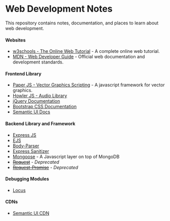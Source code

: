 # Web Development Notes
This repository contains notes, documentation, and places to learn about web development.

#### Websites
- [w3schools - The Online Web Tutorial](https://www.w3schools.com/) - A complete online web tutorial.
- [MDN - Web Developer Guide](https://developer.mozilla.org/en-US/) - Official web documentation and development standards.

#### Frontend Library
- [Paper JS - Vector Graphics Scripting](http://paperjs.org/) - A javascript framework for vector graphics.
- [Howler JS - Audio Library](https://howlerjs.com/)
- [jQuery Documentation](https://api.jquery.com/)
- [Bootstrap CSS Documentation](https://getbootstrap.com/docs/4.5/getting-started/introduction/)
- [Semantic UI Docs](https://semantic-ui.com/)

#### Backend Library and Framework
- [Express JS](https://expressjs.com/)
- [EJS](https://ejs.co/#docs)
- [Body-Parser](https://github.com/expressjs/body-parser#readme)
- [Express Sanitizer](https://www.npmjs.com/package/express-sanitizer)
- [Mongoose](https://mongoosejs.com/docs/guide.html) - A Javascript layer on top of MongoDB
- [~~Request~~](https://www.npmjs.com/package/request) - *Deprecated*
- [~~Request-Promise~~](https://www.npmjs.com/package/request-promise) - *Deprecated*

#### Debugging Modules
- [Locus](https://www.npmjs.com/package/locus)

#### CDNs
- [Semantic UI CDN](https://cdnjs.com/libraries/semantic-ui)